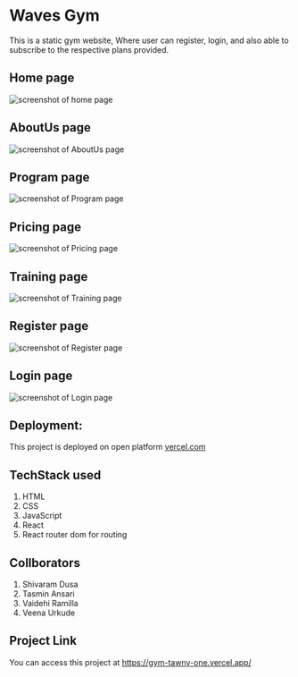 # Waves Gym

This is a static gym website, Where user can register, login, and also able to subscribe to the respective plans provided.

## Home page

![screenshot of home page](/assets/one.png)

## AboutUs page

![screenshot of AboutUs page](/assets/two.png)

## Program page

![screenshot of Program page](/assets/three.png)

## Pricing page

![screenshot of Pricing page](/assets/four.png)

## Training page

![screenshot of Training page](/assets/five.png)

## Register page

![screenshot of Register page](/assets/six.png)

## Login page

![screenshot of Login page](/assets/seven.png)

## Deployment:
This project is deployed on open platform [vercel.com](https://vercel.com/) 

## TechStack used

1. HTML
2. CSS
3. JavaScript
4. React
5. React router dom for routing

## Collborators

1. Shivaram Dusa
2. Tasmin Ansari
3. Vaidehi Ramilla
4. Veena Urkude

## Project Link

You can access this project at https://gym-tawny-one.vercel.app/
